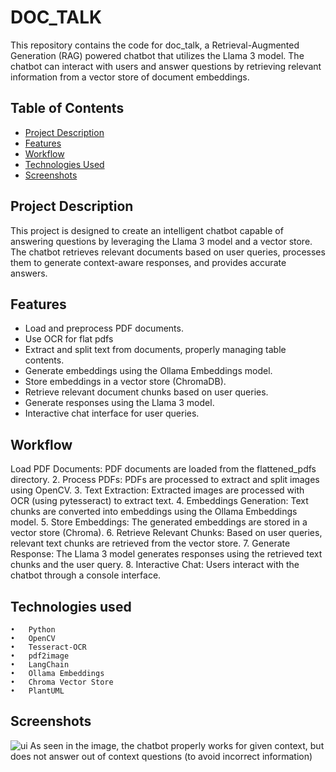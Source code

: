 # DOC_TALK

This repository contains the code for doc_talk, a Retrieval-Augmented Generation (RAG) powered chatbot that utilizes the Llama 3 model. The chatbot can interact with users and answer questions by retrieving relevant information from a vector store of document embeddings.

## Table of Contents

- [Project Description](#project-description)
- [Features](#features)
- [Workflow](#workflow)
- [Technologies Used](#technologies-used)
- [Screenshots](#screenshots)


## Project Description

This project is designed to create an intelligent chatbot capable of answering questions by leveraging the Llama 3 model and a vector store. The chatbot retrieves relevant documents based on user queries, processes them to generate context-aware responses, and provides accurate answers.

## Features

- Load and preprocess PDF documents.
- Use OCR for flat pdfs
- Extract and split text from documents, properly managing table contents.
- Generate embeddings using the Ollama Embeddings model.
- Store embeddings in a vector store (ChromaDB).
- Retrieve relevant document chunks based on user queries.
- Generate responses using the Llama 3 model.
- Interactive chat interface for user queries.


## Workflow

Load PDF Documents: PDF documents are loaded from the flattened_pdfs directory.
	2.	Process PDFs: PDFs are processed to extract and split images using OpenCV.
	3.	Text Extraction: Extracted images are processed with OCR (using pytesseract) to extract text.
	4.	Embeddings Generation: Text chunks are converted into embeddings using the Ollama Embeddings model.
	5.	Store Embeddings: The generated embeddings are stored in a vector store (Chroma).
	6.	Retrieve Relevant Chunks: Based on user queries, relevant text chunks are retrieved from the vector store.
	7.	Generate Response: The Llama 3 model generates responses using the retrieved text chunks and the user query.
	8.	Interactive Chat: Users interact with the chatbot through a console interface.


## Technologies used

	•	Python
	•	OpenCV
	•	Tesseract-OCR
	•	pdf2image
	•	LangChain
	•	Ollama Embeddings
	•	Chroma Vector Store
	•	PlantUML

## Screenshots

![ui](https://github.com/user-attachments/assets/a22bb092-e67b-4a35-a3ce-2c722a7b67ec)
As seen in the image, the chatbot properly works for given context, but does not answer out of context questions (to avoid incorrect information)
